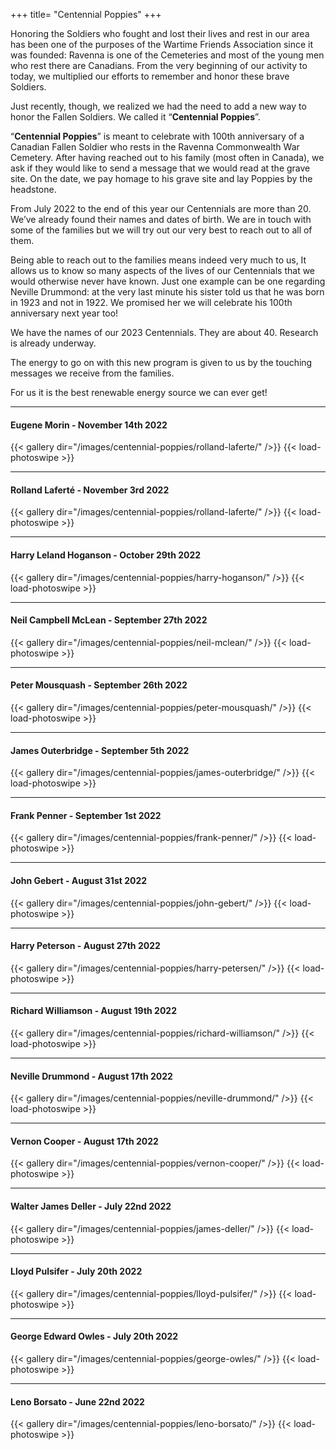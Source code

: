 +++
title= "Centennial Poppies"
+++

Honoring the Soldiers who fought and lost their lives and rest in our area has been one of the purposes of the Wartime Friends Association since it was founded: Ravenna is one of the Cemeteries and most of the young men who rest there are Canadians.
From the very beginning of our activity to today, we multiplied our efforts to remember and honor these brave Soldiers. 

Just recently, though, we realized we had the need to add a new way to honor the Fallen Soldiers. We called it “**Centennial Poppies**”.

“**Centennial Poppies**” is meant to celebrate with 100th anniversary of a Canadian Fallen Soldier who rests in the Ravenna Commonwealth War Cemetery. After having reached out to his family (most often in Canada), we ask if they would like to send a message that we would read at the grave site. On the date, we pay homage to his grave site and lay Poppies by the headstone.

From July 2022 to the end of this year our Centennials are more than 20. We’ve already  found their names and dates of birth. We are in touch with some of the families but we will try out our very best to reach out to all of them.

Being able to reach out to the families means indeed very much to us, It allows us to know so many aspects of the lives of our Centennials that we would otherwise never have known. Just one example can be one regarding Neville Drummond: at the very last minute his sister told us that he was born in 1923 and not in 1922. We promised her we will celebrate his 100th anniversary next year too!

We have the names of our 2023 Centennials. They are about 40. Research is already underway.

The energy to go on with this new program is given to us by the touching messages we receive from the families.

For us it is the best renewable energy source we can ever get!

<!-- ----------------------- -->

<!-- {{< centennialPoppies >}} -->

<hr>

#### Eugene **Morin** - November 14th 2022

{{< gallery dir="/images/centennial-poppies/rolland-laferte/" />}} {{< load-photoswipe >}}

<hr>

#### Rolland **Laferté**  - November 3rd 2022

{{< gallery dir="/images/centennial-poppies/rolland-laferte/" />}} {{< load-photoswipe >}}

<hr>

#### Harry Leland **Hoganson** - October 29th 2022

{{< gallery dir="/images/centennial-poppies/harry-hoganson/" />}} {{< load-photoswipe >}}

<hr>

#### Neil Campbell **McLean** - September 27th 2022

{{< gallery dir="/images/centennial-poppies/neil-mclean/" />}} {{< load-photoswipe >}}

<hr>

#### Peter **Mousquash** - September 26th 2022

{{< gallery dir="/images/centennial-poppies/peter-mousquash/" />}} {{< load-photoswipe >}}

<hr>

#### James **Outerbridge** - September 5th 2022

{{< gallery dir="/images/centennial-poppies/james-outerbridge/" />}} {{< load-photoswipe >}}

<hr>

#### Frank **Penner** - September 1st 2022

{{< gallery dir="/images/centennial-poppies/frank-penner/" />}} {{< load-photoswipe >}}

<hr>

#### John **Gebert** - August 31st 2022

{{< gallery dir="/images/centennial-poppies/john-gebert/" />}} {{< load-photoswipe >}}

<hr>

#### Harry **Peterson** - August 27th 2022

{{< gallery dir="/images/centennial-poppies/harry-petersen/" />}} {{< load-photoswipe >}}

<hr>

#### Richard **Williamson** - August 19th 2022

{{< gallery dir="/images/centennial-poppies/richard-williamson/" />}} {{< load-photoswipe >}}

<hr>

#### Neville **Drummond** - August 17th 2022

{{< gallery dir="/images/centennial-poppies/neville-drummond/" />}} {{< load-photoswipe >}}

<hr>

#### Vernon **Cooper** - August 17th 2022

{{< gallery dir="/images/centennial-poppies/vernon-cooper/" />}} {{< load-photoswipe >}}

<hr>

#### Walter James **Deller** - July 22nd 2022

{{< gallery dir="/images/centennial-poppies/james-deller/" />}} {{< load-photoswipe >}}

<hr>

#### Lloyd **Pulsifer** - July 20th 2022

{{< gallery dir="/images/centennial-poppies/lloyd-pulsifer/" />}} {{< load-photoswipe >}}

<hr>

#### George Edward **Owles** - July 20th 2022

{{< gallery dir="/images/centennial-poppies/george-owles/" />}} {{< load-photoswipe >}}

<hr>

#### Leno **Borsato** - June 22nd 2022

{{< gallery dir="/images/centennial-poppies/leno-borsato/" />}} {{< load-photoswipe >}}
